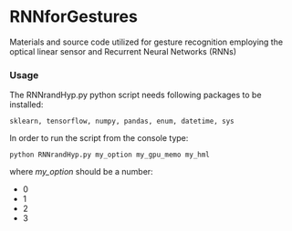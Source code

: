 # RNNforGestures
Materials and source code utilized for gesture recognition employing the optical linear sensor and Recurrent Neural Networks (RNNs)

### Usage
The RNNrandHyp.py python script needs following packages to be installed:
```
sklearn, tensorflow, numpy, pandas, enum, datetime, sys
```

In order to run the script from the console type:
```
python RNNrandHyp.py my_option my_gpu_memo my_hml
```
where *my_option* should be a number:
* 0
* 1
* 2
* 3 
